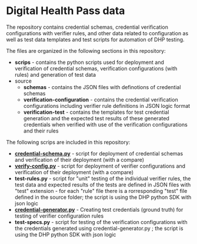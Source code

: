# Digital Health Pass data

The repository contains credential schemas, credential verification configurations with verifier rules, and other data related to configuration as well as test data templates and test scripts for automation of DHP testing.

The files are organized in the following sections in this repository:
 - **scrips** - contains the python scripts used for deployment and verification of credential schemas, verification configurations (with rules) and generation of test data
 - source
    - **schemas** - contains the JSON files with definotions of credential schemas
    - **verification-configuration** - contains the credential verification configurations including verifier rule definitions in JSON logic format
    - **verification-test** - contains the templates for test credential generation and the expected test results of these generated credentials when verified with use of the verification configurations and their rules 

The following scrips are included in this repository:
 - [**credential-schema.py**](scripts/credential-schema.readme.md) - script for deployment of credential schemas and verification of their deployment (with a compare)
 - [**verify-config.py**](scripts/verify-config.readme.md) - script for deployment of verifier configurations and verification of their deployment (with a compare)
 - **test-rules.py** - script for "unit" testing of the individual verifier rules, the test data and expected results of the tests are defined in JSON files with "test" extension - for each "rule" file there is a rorresponding "test" file defined in the source folder; the script is using the DHP python SDK with json logic 
 - [**credential-generator.py**](scripts/credential-generator.readme.md) - Creating test credentials (ground truth) for testing of verifier configuration rules
 - **test-specs.py** - script for testing of the verification configurations with the credentials generated using credential-generator.py ; the script is using the DHP python SDK with json logic 
